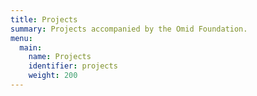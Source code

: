 ```yaml
---
title: Projects
summary: Projects accompanied by the Omid Foundation.
menu:
  main:
    name: Projects
    identifier: projects
    weight: 200
---
```

